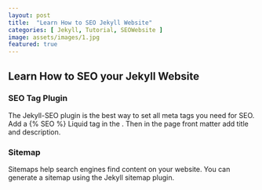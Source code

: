 ```yaml
---
layout: post
title:  "Learn How to SEO Jekyll Website"
categories: [ Jekyll, Tutorial, SEOWebsite ]
image: assets/images/1.jpg
featured: true
---
```

## Learn How to SEO your Jekyll Website

### SEO Tag Plugin

The Jekyll-SEO plugin is the best way to set all meta tags you need for SEO. Add a {% SEO %} Liquid tag in the <head>.
Then in the page front matter add title and description.
  
### Sitemap

Sitemaps help search engines find content on your website. You can generate a sitemap using the Jekyll sitemap plugin.
